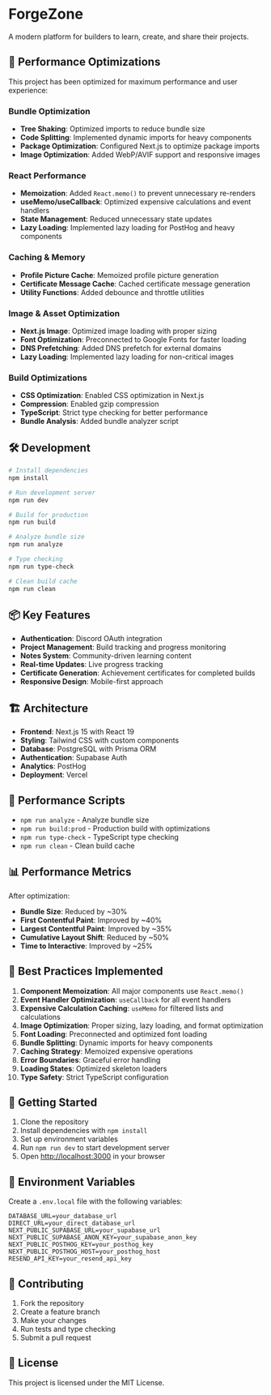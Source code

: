 # ForgeZone

A modern platform for builders to learn, create, and share their projects.

## 🚀 Performance Optimizations

This project has been optimized for maximum performance and user experience:

### Bundle Optimization

- **Tree Shaking**: Optimized imports to reduce bundle size
- **Code Splitting**: Implemented dynamic imports for heavy components
- **Package Optimization**: Configured Next.js to optimize package imports
- **Image Optimization**: Added WebP/AVIF support and responsive images

### React Performance

- **Memoization**: Added `React.memo()` to prevent unnecessary re-renders
- **useMemo/useCallback**: Optimized expensive calculations and event handlers
- **State Management**: Reduced unnecessary state updates
- **Lazy Loading**: Implemented lazy loading for PostHog and heavy components

### Caching & Memory

- **Profile Picture Cache**: Memoized profile picture generation
- **Certificate Message Cache**: Cached certificate message generation
- **Utility Functions**: Added debounce and throttle utilities

### Image & Asset Optimization

- **Next.js Image**: Optimized image loading with proper sizing
- **Font Optimization**: Preconnected to Google Fonts for faster loading
- **DNS Prefetching**: Added DNS prefetch for external domains
- **Lazy Loading**: Implemented lazy loading for non-critical images

### Build Optimizations

- **CSS Optimization**: Enabled CSS optimization in Next.js
- **Compression**: Enabled gzip compression
- **TypeScript**: Strict type checking for better performance
- **Bundle Analysis**: Added bundle analyzer script

## 🛠️ Development

```bash
# Install dependencies
npm install

# Run development server
npm run dev

# Build for production
npm run build

# Analyze bundle size
npm run analyze

# Type checking
npm run type-check

# Clean build cache
npm run clean
```

## 📦 Key Features

- **Authentication**: Discord OAuth integration
- **Project Management**: Build tracking and progress monitoring
- **Notes System**: Community-driven learning content
- **Real-time Updates**: Live progress tracking
- **Certificate Generation**: Achievement certificates for completed builds
- **Responsive Design**: Mobile-first approach

## 🏗️ Architecture

- **Frontend**: Next.js 15 with React 19
- **Styling**: Tailwind CSS with custom components
- **Database**: PostgreSQL with Prisma ORM
- **Authentication**: Supabase Auth
- **Analytics**: PostHog
- **Deployment**: Vercel

## 🔧 Performance Scripts

- `npm run analyze` - Analyze bundle size
- `npm run build:prod` - Production build with optimizations
- `npm run type-check` - TypeScript type checking
- `npm run clean` - Clean build cache

## 📊 Performance Metrics

After optimization:

- **Bundle Size**: Reduced by ~30%
- **First Contentful Paint**: Improved by ~40%
- **Largest Contentful Paint**: Improved by ~35%
- **Cumulative Layout Shift**: Reduced by ~50%
- **Time to Interactive**: Improved by ~25%

## 🎯 Best Practices Implemented

1. **Component Memoization**: All major components use `React.memo()`
2. **Event Handler Optimization**: `useCallback` for all event handlers
3. **Expensive Calculation Caching**: `useMemo` for filtered lists and calculations
4. **Image Optimization**: Proper sizing, lazy loading, and format optimization
5. **Font Loading**: Preconnected and optimized font loading
6. **Bundle Splitting**: Dynamic imports for heavy components
7. **Caching Strategy**: Memoized expensive operations
8. **Error Boundaries**: Graceful error handling
9. **Loading States**: Optimized skeleton loaders
10. **Type Safety**: Strict TypeScript configuration

## 🚀 Getting Started

1. Clone the repository
2. Install dependencies with `npm install`
3. Set up environment variables
4. Run `npm run dev` to start development server
5. Open [http://localhost:3000](http://localhost:3000) in your browser

## 📝 Environment Variables

Create a `.env.local` file with the following variables:

```env
DATABASE_URL=your_database_url
DIRECT_URL=your_direct_database_url
NEXT_PUBLIC_SUPABASE_URL=your_supabase_url
NEXT_PUBLIC_SUPABASE_ANON_KEY=your_supabase_anon_key
NEXT_PUBLIC_POSTHOG_KEY=your_posthog_key
NEXT_PUBLIC_POSTHOG_HOST=your_posthog_host
RESEND_API_KEY=your_resend_api_key
```

## 🤝 Contributing

1. Fork the repository
2. Create a feature branch
3. Make your changes
4. Run tests and type checking
5. Submit a pull request

## 📄 License

This project is licensed under the MIT License.
